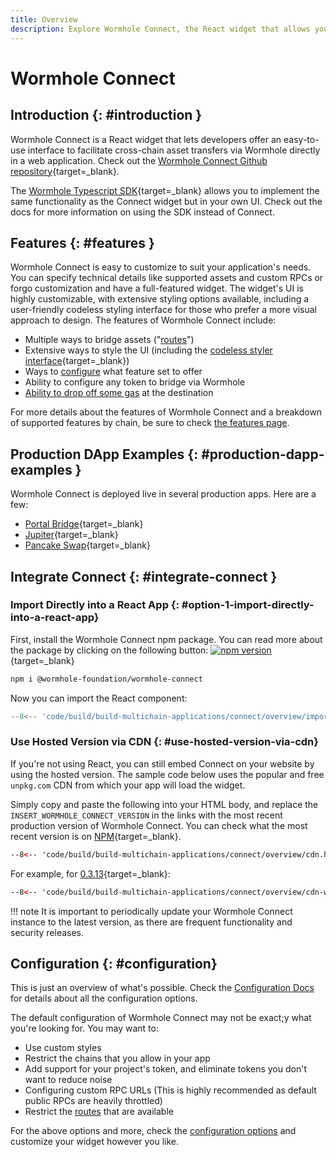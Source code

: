 ```yaml
---
title: Overview
description: Explore Wormhole Connect, the React widget that allows you to offer an easy-to-use UI for cross-chain asset transfers via Wormhole in a web application. 
---
```


# Wormhole Connect

## Introduction {: #introduction }

Wormhole Connect is a React widget that lets developers offer an easy-to-use interface to facilitate cross-chain asset transfers via Wormhole directly in a web application. Check out the [Wormhole Connect Github repository](https://github.com/wormhole-foundation/wormhole-connect){target=\_blank}.

The [Wormhole Typescript SDK](https://docs.wormhole.com/wormhole/reference/sdk-docs){target=\_blank} allows you to implement the same functionality as the Connect widget but in your own UI. Check out the docs for more information on using the SDK instead of Connect.

## Features {: #features }

Wormhole Connect is easy to customize to suit your application's needs. You can specify technical details like supported assets and custom RPCs or forgo customization and have a full-featured widget. The widget's UI is highly customizable, with extensive styling options available, including a user-friendly codeless styling interface for those who prefer a more visual approach to design. The features of Wormhole Connect include:

- Multiple ways to bridge assets ("[routes](./routes.md)")
- Extensive ways to style the UI (including the [codeless styler interface](https://connect-in-style.wormhole.com/){target=\_blank})
- Ways to [configure](./configuration.md) what feature set to offer
- Ability to configure any token to bridge via Wormhole
- [Ability to drop off some gas](./features.md) at the destination

For more details about the features of Wormhole Connect and a breakdown of supported features by chain, be sure to check [the features page](../connect/features.md).
## Production DApp Examples {: #production-dapp-examples }

Wormhole Connect is deployed live in several production apps. Here are a few:

- [Portal Bridge](https://portalbridge.com/){target=\_blank}
- [Jupiter](https://jup.ag/bridge/cctp){target=\_blank}
- [Pancake Swap](https://bridge.pancakeswap.finance/wormhole){target=\_blank}

## Integrate Connect {: #integrate-connect }

### Import Directly into a React App  {: #option-1-import-directly-into-a-react-app}

First, install the Wormhole Connect npm package. You can read more about the package by clicking on the following button: [![npm version](https://img.shields.io/npm/v/@wormhole-foundation/wormhole-connect.svg)](https://www.npmjs.com/package/@wormhole-foundation/wormhole-connect){target=\_blank} 

```bash
npm i @wormhole-foundation/wormhole-connect
```

Now you can import the React component:

```ts
--8<-- 'code/build/build-multichain-applications/connect/overview/import.js'
```

### Use Hosted Version via CDN {: #use-hosted-version-via-cdn}

If you're not using React, you can still embed Connect on your website by using the hosted version. The sample code below uses the popular and free `unpkg.com` CDN from which your app will load the widget.

Simply copy and paste the following into your HTML body, and replace the ```INSERT_WORMHOLE_CONNECT_VERSION``` in the links with the most recent production version of Wormhole Connect. You can check what the most recent version is on [NPM](https://www.npmjs.com/package/@wormhole-foundation/wormhole-connect/v/latest){target=\_blank}.

```html
--8<-- 'code/build/build-multichain-applications/connect/overview/cdn.html'
```

For example, for [0.3.13](https://www.npmjs.com/package/@wormhole-foundation/wormhole-connect/v/0.3.13){target=\_blank}:

```html
--8<-- 'code/build/build-multichain-applications/connect/overview/cdn-with-version.html'
```

!!! note 
    It is important to periodically update your Wormhole Connect instance to the latest version, as there are frequent functionality and security releases.

## Configuration {: #configuration}

This is just an overview of what's possible. Check the [Configuration Docs](../connect/configuration.md) for details about all the configuration options.

The default configuration of Wormhole Connect may not be exact;y what you're looking for. You may want to:

- Use custom styles 
- Restrict the chains that you allow in your app
- Add support for your project's token, and eliminate tokens you don't want to reduce noise
- Configuring custom RPC URLs (This is highly recommended as default public RPCs are heavily throttled)
- Restrict the [routes](./routes.md) that are available

For the above options and more, check the [configuration options](./configuration.md) and customize your widget however you like.